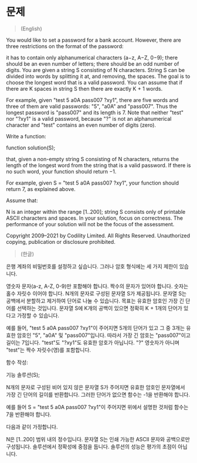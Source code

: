 # 문제
> (English)

You would like to set a password for a bank account. However, there are three restrictions on the format of the password:

it has to contain only alphanumerical characters (a−z, A−Z, 0−9);
there should be an even number of letters;
there should be an odd number of digits.
You are given a string S consisting of N characters. String S can be divided into words by splitting it at, and removing, the spaces. The goal is to choose the longest word that is a valid password. You can assume that if there are K spaces in string S then there are exactly K + 1 words.

For example, given "test 5 a0A pass007 ?xy1", there are five words and three of them are valid passwords: "5", "a0A" and "pass007". Thus the longest password is "pass007" and its length is 7. Note that neither "test" nor "?xy1" is a valid password, because "?" is not an alphanumerical character and "test" contains an even number of digits (zero).

Write a function:

function solution(S);

that, given a non-empty string S consisting of N characters, returns the length of the longest word from the string that is a valid password. If there is no such word, your function should return −1.

For example, given S = "test 5 a0A pass007 ?xy1", your function should return 7, as explained above.

Assume that:

N is an integer within the range [1..200];
string S consists only of printable ASCII characters and spaces.
In your solution, focus on correctness. The performance of your solution will not be the focus of the assessment.

Copyright 2009–2021 by Codility Limited. All Rights Reserved. Unauthorized copying, publication or disclosure prohibited.

> (한글)

은행 계좌의 비밀번호를 설정하고 싶습니다. 그러나 암호 형식에는 세 가지 제한이 있습니다.

영숫자 문자(a-z, A-Z, 0-9)만 포함해야 합니다.
짝수의 문자가 있어야 합니다.
숫자는 홀수 자릿수 이어야 합니다.
N개의 문자로 구성된 문자열 S가 제공됩니다. 문자열 S는 공백에서 분할하고 제거하여 단어로 나눌 수 있습니다. 목표는 유효한 암호인 가장 긴 단어를 선택하는 것입니다. 문자열 S에 K개의 공백이 있으면 정확히 K + 1개의 단어가 있다고 가정할 수 있습니다.

예를 들어, "test 5 a0A pass007 ?xy1"이 주어지면 5개의 단어가 있고 그 중 3개는 유효한 암호인 "5", "a0A" 및 "pass007"입니다. 따라서 가장 긴 암호는 "pass007"이고 길이는 7입니다. "test"도 "?xy1"도 유효한 암호가 아닙니다. "?" 영숫자가 아니며 "test"는 짝수 자릿수(영)를 포함합니다.

함수 작성:

기능 솔루션(S);

N개의 문자로 구성된 비어 있지 않은 문자열 S가 주어지면 유효한 암호인 문자열에서 가장 긴 단어의 길이를 반환합니다. 그러한 단어가 없으면 함수는 -1을 반환해야 합니다.

예를 들어 S = "test 5 a0A pass007 ?xy1"이 주어지면 위에서 설명한 것처럼 함수는 7을 반환해야 합니다.

다음과 같이 가정합니다.

N은 [1..200] 범위 내의 정수입니다.
문자열 S는 인쇄 가능한 ASCII 문자와 공백으로만 구성됩니다.
솔루션에서 정확성에 중점을 둡니다. 솔루션의 성능은 평가의 초점이 아닙니다.
